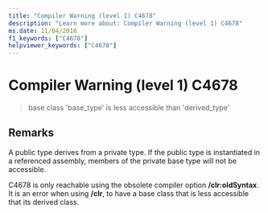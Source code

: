 ```yaml
---
title: "Compiler Warning (level 1) C4678"
description: "Learn more about: Compiler Warning (level 1) C4678"
ms.date: 11/04/2016
f1_keywords: ["C4678"]
helpviewer_keywords: ["C4678"]
---
```

# Compiler Warning (level 1) C4678

> base class 'base_type' is less accessible than 'derived_type'

## Remarks

A public type derives from a private type. If the public type is instantiated in a referenced assembly, members of the private base type will not be accessible.

C4678 is only reachable using the obsolete compiler option **/clr:oldSyntax**. It is an error when using **/clr**, to have a base class that is less accessible that its derived class.
